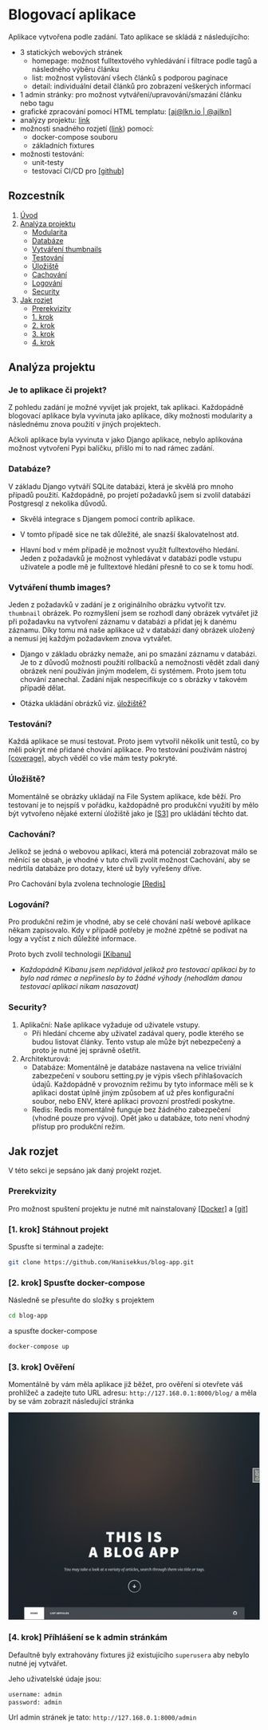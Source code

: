 # Blogovací aplikace
Aplikace vytvořena podle zadání. Tato aplikace se skládá z následujícího:
* 3 statických webových stránek
    * homepage: možnost fulltextového vyhledávání i filtrace podle tagů a následného výběru článku
    * list: možnost vylistování všech článků s podporou paginace
    * detail: individuální detail článků pro zobrazení veškerých informací
* 1 admin stránky: pro možnost vytváření/upravování/smazání článku nebo tagu
* grafické zpracování pomocí HTML templatu: [[aj@lkn.io | @ajlkn]](https://html5up.net/massively)
* analýzy projektu: [link](#analýza-projektu)
* možnosti snadného rozjetí ([link](#jak-rozjet)) pomocí:
    * docker-compose souboru
    * základních fixtures
* možnosti testování:
    * unit-testy
    * testovací CI/CD pro [[github]](https://github.com/Hanisekkus/blog-app)

## Rozcestník
1) [Úvod](#blogovací-aplikace)
2) [Analýza projektu](#analýza-projektu)
    * [Modularita](#je-to-aplikace-či-projekt)
    * [Databáze](#databáze)
    * [Vytváření thumbnails](#vytváření-thumb-images)
    * [Testování](#testování)
    * [Úložiště](#úložiště)
    * [Cachování](#cachování)
    * [Logování](#logování)
    * [Security](#security)
3) [Jak rozjet](#jak-rozjet)
    * [Prerekvizity](#prerekvizity)
    * [1. krok](#1-krok-stáhnout-projekt)
    * [2. krok](#2-krok-spusťte-docker-compose)
    * [3. krok](#3-krok-ověření)
    * [4. krok](#4-krok-příhlášení-se-k-admin-stránkám)


## Analýza projektu

### Je to aplikace či projekt?
Z pohledu zadání je možné vyvíjet jak projekt, tak aplikaci. Každopádně blogovací aplikace byla vyvinuta jako aplikace, díky možnosti modularity a následnému znova použití v jiných projektech.

Ačkoli aplikace byla vyvinuta v jako Django aplikace, nebylo aplikována možnost vytvoření Pypi balíčku, přišlo mi to nad rámec zadání.

### Databáze?
V základu Django vytváří SQLite databázi, která je skvělá pro mnoho případů použití. Každopádně, po projetí požadavků jsem si zvolil databázi Postgresql z nekolika důvodů.

* Skvělá integrace s Djangem pomocí contrib aplikace.

* V tomto případě sice ne tak důležité, ale snazší škalovatelnost atd.

* Hlavní bod v mém případě je možnost využít fulltextového hledání. Jeden z požadavků je možnost vyhledávat v databázi podle vstupu uživatele a podle mě je fulltextové hledání přesně to co se k tomu hodí.

### Vytváření thumb images?
Jeden z požadavků v zadání je z originálního obrázku vytvořit tzv. `thumbnail` obrázek. Po rozmyšlení jsem se rozhodl daný obrázek vytvářet již při požadavku na vytvoření záznamu v databázi a přidat jej k danému záznamu. Díky tomu má naše aplikace už v databázi daný obrázek uložený a nemusí jej každým požadavkem znova vytvářet.

* Django v základu obrázky nemaže, ani po smazání záznamu v databázi. Je to z důvodů možnosti použití rollbacků a nemožnosti vědět zdali daný obrázek není používán jiným modelem, či systémem. Proto jsem totu chování zanechal. Zadání nijak nespecifikuje co s obrázky v takovém případě dělat.

* Otázka ukládání obrázků viz. [úložiště?](#úložiště)

### Testování?
Každá aplikace se musí testovat. Proto jsem vytvořil několik unit testů, co by měli pokrýt mé přidané chování aplikace.
Pro testování používám nástroj [[coverage]](https://coverage.readthedocs.io), abych věděl co vše mám testy pokryté.

### Úložiště?
Momentálně se obrázky ukládají na File System aplikace, kde běží. Pro testovaní je to nejspíš v pořádku, každopádně pro produkční využití by mělo být vytvořeno nějaké externí úložiště jako je [[S3]](https://aws.amazon.com/s3/) pro ukládání těchto dat.

### Cachování?
Jelikož se jedná o webovou aplikaci, která má potenciál zobrazovat málo se měnící se obsah, je vhodné v tuto chvíli zvolit možnost Cachování, aby se nedrtila databáze pro dotazy, které už byly vyřešeny dříve.

Pro Cachování byla zvolena technologie [[Redis]](https://redis.io/)

### Logování?
Pro produkční režim je vhodné, aby se celé chování naší webové aplikace někam zapisovalo. Kdy v případě potřeby je možné zpětně se podívat na logy a vyčíst z nich důležité informace. 

Proto bych zvolil technologii [[Kibanu]](https://www.elastic.co/kibana)
* *Každopádně Kibanu jsem nepřidával jelikož pro testovací aplikaci by to bylo nad rámec a nepřineslo by to žádné výhody (nehodlám danou testovací aplikaci nikam nasazovat)*

### Security?
1) Aplikační: Naše aplikace vyžaduje od uživatele vstupy.
    * Při hledání chceme aby uživatel zadával query, podle kterého se budou listovat články. Tento vstup ale může být nebezpečený a proto je nutné jej správně ošetřit.
2) Architekturová:
    * Databáze: Momentálně je databáze nastavena na velice triviální zabezpečení v souboru setting.py je výpis všech přihlašovacích údajů. Každopádně v provozním režimu by tyto informace měli se k aplikaci dostat úplně jiným způsobem ať už přes konfigurační soubor, nebo ENV, které aplikaci provozní prostředí poskytne.
    * Redis: Redis momentálně funguje bez žádného zabezpečení (vhodné pouze pro vývoj). Opět jako u databáze, toto není vhodný přístup pro produkční režim.

## Jak rozjet
V této sekci je sepsáno jak daný projekt rozjet.

### Prerekvizity
Pro možnost spuštení projektu je nutné mít nainstalovaný [[Docker]](https://www.docker.com/) a [[git]](https://git-scm.com/)

### [1. krok] Stáhnout projekt
Spusťte si terminal a zadejte:
```bash
git clone https://github.com/Hanisekkus/blog-app.git
```

### [2. krok] Spusťte docker-compose
Následně se přesuňte do složky s projektem
```bash
cd blog-app
```

a spusťte docker-compose
```bash
docker-compose up
```

### [3. krok] Ověření
Momentálně by vám měla aplikace již běžet, pro ověření si otevřete váš prohlížeč a zadejte tuto URL adresu: `http://127.168.0.1:8000/blog/` a měla by se vám zobrazit následující stránka

![image](./git_images/success.png)

### [4. krok] Příhlášení se k admin stránkám
Defaultně byly extrahovány fixtures již existujícího `superusera` aby nebylo nutné jej vytvářet.

Jeho uživatelské údaje jsou:
```
username: admin
password: admin
```

Url admin stránek je tato: `http://127.168.0.1:8000/admin`
